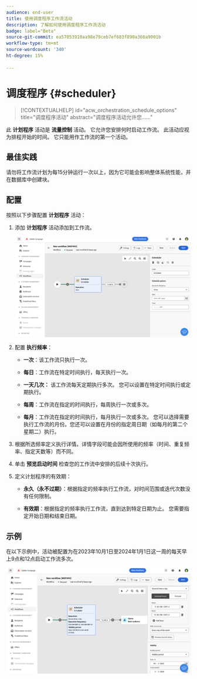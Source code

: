 ```yaml
---
audience: end-user
title: 使用调度程序工作流活动
description: 了解如何使用调度程序工作流活动
badge: label="Beta"
source-git-commit: ea57053910aa98e79ceb7ef683f890a366a9001b
workflow-type: tm+mt
source-wordcount: '340'
ht-degree: 15%

---
```



# 调度程序 {#scheduler}

>[!CONTEXTUALHELP]
>id="acw_orchestration_schedule_options"
>title="调度程序活动"
>abstract="调度程序活动允许您……"

此 **计划程序** 活动是 **流量控制** 活动。 它允许您安排何时启动工作流。 此活动应视为排程开始的时间。 它只能用作工作流的第一个活动。

## 最佳实践

请勿将工作流计划为每15分钟运行一次以上，因为它可能会影响整体系统性能，并在数据库中创建块。

## 配置

按照以下步骤配置 **计划程序** 活动：

1. 添加 **计划程序** 活动添加到工作流。

   ![](../assets/workflow-scheduler.png)

1. 配置 **执行频率**：

   * **一次**：该工作流只执行一次。

   * **每日**：工作流在特定时间执行，每天执行一次。

   * **一天几次：** 该工作流每天定期执行多次。 您可以设置在特定时间执行或定期执行。

   * **每周**：工作流在指定的时间执行，每周执行一次或多次。

   * **每月**：工作流在指定的时间执行，每月执行一次或多次。 您可以选择需要执行工作流的月份。您还可以设置在月份的指定周日期（如每月的第二个星期二）执行。

1. 根据所选频率定义执行详情。详情字段可能会因所使用的频率（时间、重复频率、指定天数等）而不同。

1. 单击 **预览启动时间** 检查您的工作流中安排的后续十次执行。

1. 定义计划程序的有效期：

   * **永久（永不过期）**：根据指定的频率执行工作流，对时间范围或迭代次数没有任何限制。

   * **有效期**：根据指定的频率执行工作流，直到达到特定日期为止。 您需要指定开始日期和结束日期。

## 示例

在以下示例中，活动被配置为在2023年10月1日至2024年1月1日这一周的每天早上9点和12点启动工作流多次。

![](../assets/workflow-scheduler2.png)



